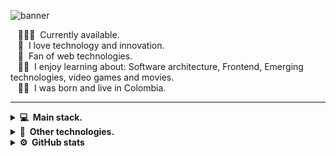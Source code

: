 ![banner](https://github.com/dresandev/dresandev/assets/79766563/ad6280bb-5ebd-47b7-b7a5-b501eb3b56b1)

&nbsp;&nbsp;&nbsp;👨🏻‍💻 &nbsp;Currently available.\
&nbsp;&nbsp;&nbsp;🌱 &nbsp;I love technology and innovation.\
&nbsp;&nbsp;&nbsp;💓 &nbsp;Fan of web technologies.\
&nbsp;&nbsp;&nbsp;✍🏻 &nbsp;I enjoy learning about: Software architecture, Frontend, Emerging technologies, video games and movies.\
&nbsp;&nbsp;&nbsp;🧒🏻 &nbsp;I was born and live in Colombia.

<hr/>

<details>
  <summary><b>💻 &nbsp;Main stack.</b></summary>
  <br/>
  
  ![typescript](https://github.com/dresandev/dresandev/assets/79766563/b2a116ae-4a40-4877-8295-bfcf5061adc2)&nbsp;
  ![tailwind](https://github.com/dresandev/dresandev/assets/79766563/a8d1c260-a968-4c43-b4c2-4963bbbef147)&nbsp;
  ![sass](https://github.com/dresandev/dresandev/assets/79766563/be9733ab-a76e-4d24-835d-3ec72833328e)&nbsp;
  ![react](https://github.com/dresandev/dresandev/assets/79766563/370aac3d-6149-431d-8ed0-7a1914dfe0af)&nbsp;
  ![postgreSQL](https://github.com/dresandev/dresandev/assets/79766563/42ba3b16-0cfd-4ade-a3cd-ff24d6f3651f)&nbsp;
  ![nodejs](https://github.com/dresandev/dresandev/assets/79766563/9f0e7ec0-7437-4eff-88d8-cb049881c4fb)&nbsp;
  ![next](https://github.com/dresandev/dresandev/assets/79766563/acac638d-8760-48b2-915d-c93324ea964a)&nbsp;
  ![mongodb](https://github.com/dresandev/dresandev/assets/79766563/9b85d40f-546a-4b81-a8c0-4c3ce56f7006)&nbsp;
  ![javascript](https://github.com/dresandev/dresandev/assets/79766563/7d9fa8d5-4546-4951-a8fc-8102a09a3649)&nbsp;
  ![html](https://github.com/dresandev/dresandev/assets/79766563/06cd2b30-6aeb-40ca-a875-0261acaaba7f)&nbsp;
  ![git](https://github.com/dresandev/dresandev/assets/79766563/eb20f4a6-b835-474a-a999-bdc6a21a4ee1)&nbsp;
  ![flutter](https://github.com/dresandev/dresandev/assets/79766563/a99986bd-c7a7-4128-bb08-7137772011d7)&nbsp;
  ![express](https://github.com/dresandev/dresandev/assets/79766563/b8979bc8-b95d-4527-b801-32252e831754)&nbsp;
  ![dart](https://github.com/dresandev/dresandev/assets/79766563/d94cb6e1-004a-4855-9298-6d43685a0560)&nbsp;
  ![css](https://github.com/dresandev/dresandev/assets/79766563/c8d2b8ca-cfd6-4d64-b47f-7b8d2410ab2f)&nbsp;
</details>

<details>
  <summary><b>🧠 &nbsp;Other technologies.</b></summary>
  <br/>

  ![docker](https://github.com/dresandev/dresandev/assets/79766563/57a83c67-5b93-48a6-9796-f4911a366da9)&nbsp;
  ![reddis](https://github.com/dresandev/dresandev/assets/79766563/e7745aa1-9286-47bd-8e00-6217dd8b1aaa)&nbsp;
  ![graphql](https://github.com/dresandev/dresandev/assets/79766563/dea8b330-11d5-4e60-a10e-ba01498cd207)&nbsp;
</details>

<details>
  <summary><b>⚙️ &nbsp;GitHub stats</b></summary>
  <br/>
  <p align="center">
    <img height="150" src="https://github-readme-streak-stats.herokuapp.com?user=dresandev&theme=one-dark-pro&hide_border=true&locale=es&date_format=M%20j%5B%2C%20Y%5D"/>
  </p>
  <p align="center">
    <img height="150" src="https://github-readme-stats.vercel.app/api/top-langs/?username=dresandev&hide_title=true&hide_border=true&layout=compact&langs_count=8&theme=one_dark_pro&locale=es" />
    <img height="150" src="https://github-readme-stats.vercel.app/api?username=dresandev&hide_title=true&hide_border=true&show_icons=true&include_all_commits=true&count_private=true&line_height=21&theme=one_dark_pro&locale=es" />
  </p>
</details>
